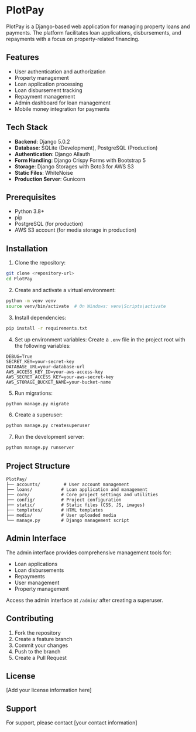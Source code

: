# PlotPay

PlotPay is a Django-based web application for managing property loans and payments. The platform facilitates loan applications, disbursements, and repayments with a focus on property-related financing.

## Features

- User authentication and authorization
- Property management
- Loan application processing
- Loan disbursement tracking
- Repayment management
- Admin dashboard for loan management
- Mobile money integration for payments

## Tech Stack

- **Backend**: Django 5.0.2
- **Database**: SQLite (Development), PostgreSQL (Production)
- **Authentication**: Django Allauth
- **Form Handling**: Django Crispy Forms with Bootstrap 5
- **Storage**: Django Storages with Boto3 for AWS S3
- **Static Files**: WhiteNoise
- **Production Server**: Gunicorn

## Prerequisites

- Python 3.8+
- pip
- PostgreSQL (for production)
- AWS S3 account (for media storage in production)

## Installation

1. Clone the repository:
```bash
git clone <repository-url>
cd PlotPay
```

2. Create and activate a virtual environment:
```bash
python -m venv venv
source venv/bin/activate  # On Windows: venv\Scripts\activate
```

3. Install dependencies:
```bash
pip install -r requirements.txt
```

4. Set up environment variables:
Create a `.env` file in the project root with the following variables:
```
DEBUG=True
SECRET_KEY=your-secret-key
DATABASE_URL=your-database-url
AWS_ACCESS_KEY_ID=your-aws-access-key
AWS_SECRET_ACCESS_KEY=your-aws-secret-key
AWS_STORAGE_BUCKET_NAME=your-bucket-name
```

5. Run migrations:
```bash
python manage.py migrate
```

6. Create a superuser:
```bash
python manage.py createsuperuser
```

7. Run the development server:
```bash
python manage.py runserver
```

## Project Structure

```
PlotPay/
├── accounts/         # User account management
├── loans/           # Loan application and management
├── core/            # Core project settings and utilities
├── config/          # Project configuration
├── static/          # Static files (CSS, JS, images)
├── templates/       # HTML templates
├── media/           # User uploaded media
└── manage.py        # Django management script
```

## Admin Interface

The admin interface provides comprehensive management tools for:
- Loan applications
- Loan disbursements
- Repayments
- User management
- Property management

Access the admin interface at `/admin/` after creating a superuser.

## Contributing

1. Fork the repository
2. Create a feature branch
3. Commit your changes
4. Push to the branch
5. Create a Pull Request

## License

[Add your license information here]

## Support

For support, please contact [your contact information] 